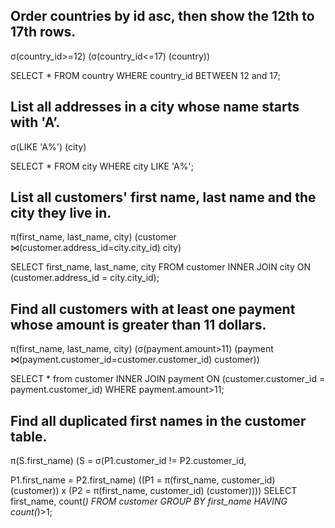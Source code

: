 ## Order countries by id asc, then show the 12th to 17th rows.

σ(country_id>=12) (σ(country_id<=17) (country))

SELECT * FROM country WHERE country_id BETWEEN 12 and 17;

## List all addresses in a city whose name starts with 'A’.

σ(LIKE 'A%') (city)

SELECT * FROM city WHERE city LIKE 'A%';

## List all customers' first name, last name and the city they live in.

π(first_name, last_name, city) (customer ⋈(customer.address_id=city.city_id) city)

SELECT first_name, last_name, city FROM customer INNER JOIN city ON (customer.address_id = city.city_id);

## Find all customers with at least one payment whose amount is greater than 11 dollars.

π(first_name, last_name, city) (σ(payment.amount>11) (payment ⋈(payment.customer_id=customer.customer_id) customer))

SELECT * from customer INNER JOIN payment ON (customer.customer_id = payment.customer_id) WHERE payment.amount>11;

## Find all duplicated first names in the customer table.

π(S.first_name) (S = σ(P1.customer_id != P2.customer_id, 

P1.first_name = P2.first_name) ((P1 = π(first_name, customer_id) (customer)) x (P2 = π(first_name, customer_id) (customer))))
SELECT first_name, count(*) FROM customer GROUP BY first_name HAVING count(*)>1;